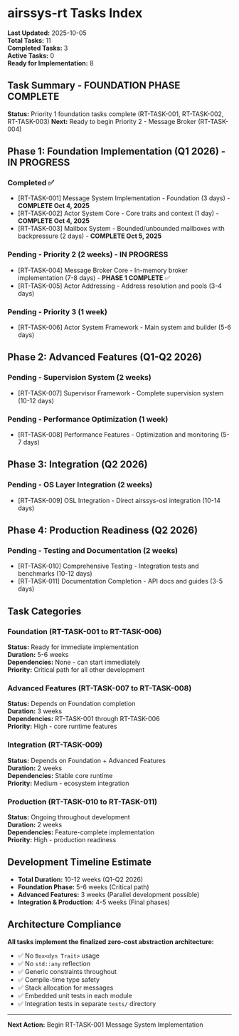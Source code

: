 # airssys-rt Tasks Index

**Last Updated:** 2025-10-05  
**Total Tasks:** 11  
**Completed Tasks:** 3  
**Active Tasks:** 0  
**Ready for Implementation:** 8  

## Task Summary - FOUNDATION PHASE COMPLETE
**Status:** Priority 1 foundation tasks complete (RT-TASK-001, RT-TASK-002, RT-TASK-003)
**Next:** Ready to begin Priority 2 - Message Broker (RT-TASK-004)

## Phase 1: Foundation Implementation (Q1 2026) - IN PROGRESS

### Completed ✅
- [RT-TASK-001] Message System Implementation - Foundation (3 days) - **COMPLETE Oct 4, 2025**
- [RT-TASK-002] Actor System Core - Core traits and context (1 day) - **COMPLETE Oct 4, 2025**
- [RT-TASK-003] Mailbox System - Bounded/unbounded mailboxes with backpressure (2 days) - **COMPLETE Oct 5, 2025**

### Pending - Priority 2 (2 weeks) - IN PROGRESS
- [RT-TASK-004] Message Broker Core - In-memory broker implementation (7-8 days) - **PHASE 1 COMPLETE** ✅
- [RT-TASK-005] Actor Addressing - Address resolution and pools (3-4 days)

### Pending - Priority 3 (1 week)
- [RT-TASK-006] Actor System Framework - Main system and builder (5-6 days)

## Phase 2: Advanced Features (Q1-Q2 2026)

### Pending - Supervision System (2 weeks)
- [RT-TASK-007] Supervisor Framework - Complete supervision system (10-12 days)

### Pending - Performance Optimization (1 week)  
- [RT-TASK-008] Performance Features - Optimization and monitoring (5-7 days)

## Phase 3: Integration (Q2 2026)

### Pending - OS Layer Integration (2 weeks)
- [RT-TASK-009] OSL Integration - Direct airssys-osl integration (10-14 days)

## Phase 4: Production Readiness (Q2 2026)

### Pending - Testing and Documentation (2 weeks)
- [RT-TASK-010] Comprehensive Testing - Integration tests and benchmarks (10-12 days)
- [RT-TASK-011] Documentation Completion - API docs and guides (3-5 days)

## Task Categories

### Foundation (RT-TASK-001 to RT-TASK-006)
**Status:** Ready for immediate implementation  
**Duration:** 5-6 weeks  
**Dependencies:** None - can start immediately  
**Priority:** Critical path for all other development

### Advanced Features (RT-TASK-007 to RT-TASK-008)  
**Status:** Depends on Foundation completion  
**Duration:** 3 weeks  
**Dependencies:** RT-TASK-001 through RT-TASK-006  
**Priority:** High - core runtime features

### Integration (RT-TASK-009)
**Status:** Depends on Foundation + Advanced Features  
**Duration:** 2 weeks  
**Dependencies:** Stable core runtime  
**Priority:** Medium - ecosystem integration

### Production (RT-TASK-010 to RT-TASK-011)
**Status:** Ongoing throughout development  
**Duration:** 2 weeks  
**Dependencies:** Feature-complete implementation  
**Priority:** High - production readiness

## Development Timeline Estimate
- **Total Duration:** 10-12 weeks (Q1-Q2 2026)
- **Foundation Phase:** 5-6 weeks (Critical path)
- **Advanced Features:** 3 weeks (Parallel development possible)
- **Integration & Production:** 4-5 weeks (Final phases)

## Architecture Compliance
**All tasks implement the finalized zero-cost abstraction architecture:**
- ✅ No `Box<dyn Trait>` usage
- ✅ No `std::any` reflection
- ✅ Generic constraints throughout
- ✅ Compile-time type safety
- ✅ Stack allocation for messages
- ✅ Embedded unit tests in each module
- ✅ Integration tests in separate `tests/` directory

---
**Next Action:** Begin RT-TASK-001 Message System Implementation